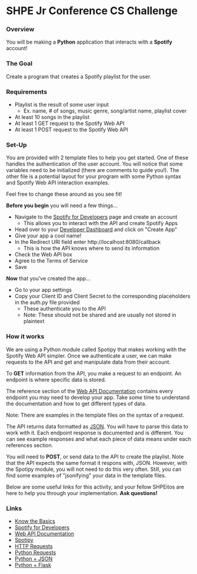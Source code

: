 # SHPE Jr Conference CS Challenge
### Overview
You will be making a **Python** application that interacts with a **Spotify** account!

### The Goal
Create a program that creates a Spotify playlist for the user.

### Requirements
- Playlist is the result of some user input
    - Ex. name, # of songs, music genre, song/artist name, playlist cover
- At least 10 songs in the playlist
- At least 1 GET request to the Spotify Web API
- At least 1 POST request to the Spotify Web API

### Set-Up
You are provided with 2 template files to help you get started. One of these handles the authentication of the user account. You will notice that some variables need to be initialized \(there are comments to guide you!). The other file is a potential layout for your program with some Python syntax and Spotify Web API interaction examples.

Feel free to change these around as you see fit!

**Before you begin** you will need a few things...
- Navigate to the [Spotify for Developers](https://developer.spotify.com/) page and create an account
    - This allows you to interact with the API and create Spotify Apps
- Head over to your [Developer Dashboard](https://developer.spotify.com/dashboard) and click on "Create App"
- Give your app a cool name!
- In the Redirect URI field enter http://localhost:8080/callback
    - This is how the API knows where to send its information
- Check the Web API box
- Agree to the Terms of Service
- Save

**Now** that you've created the app...
- Go to your app settings
- Copy your Client ID and Client Secret to the corresponding placeholders in the auth.py file provided
    - These authenticate you to the API
    - Note: These should not be shared and are usually not stored in plaintext

### How it works
We are using a Python module called Spotipy that makes working with the Spotify Web API simpler. Once we authenticate a user, we can make requests to the API and get and manipulate data from their account. 

To **GET** information from the API, you make a request to an endpoint. An endpoint is where specific data is stored.

The reference section of the [Web API Documentation](https://developer.spotify.com/documentation/web-api) contains every endpoint you may need to develop your app. Take some time to understand the documentation and how to get different types of data.

Note: There are examples in the template files on the syntax of a request.

The API returns data formatted as [JSON](https://www.w3schools.com/python/python_json.asp). You will have to parse this data to work with it. Each endpoint response is documented and is different. You can see example responses and what each piece of data means under each references section.

You will need to **POST**, or send data to the API to create the playlist. Note that the API expects the same format it respons with, JSON. However, with the Spotipy module, you will not need to do this very often. Still, you can find some examples of "jsonifying" your data in the template files.

Below are some useful links for this activity, and your fellow SHPEitos are here to help you through your implementation. **Ask questions!**

### Links
- [Know the Basics](https://www.w3schools.com/python/)
- [Spotify for Developers](https://developer.spotify.com/)
- [Web API Documentation](https://developer.spotify.com/documentation/web-api)
- [Spotipy](https://spotipy.readthedocs.io/en/2.22.1/)
- [HTTP Requests](https://www.w3schools.com/tags/ref_httpmethods.asp)
- [Python Requests](https://www.w3schools.com/python/module_requests.asp)
- [Python + JSON](https://www.w3schools.com/python/python_json.asp)
- [Python + Flask](https://flask.palletsprojects.com/en/3.0.x/quickstart/)